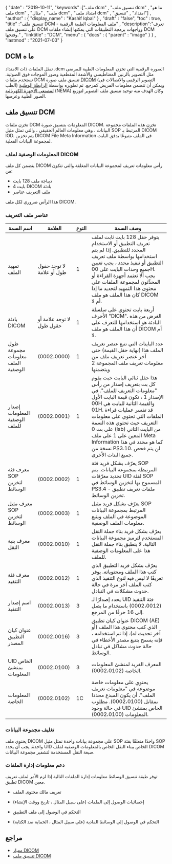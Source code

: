 {
  "date" : "2019-10-11",
  "keywords" :["ملف dcm" , "تنسيق ملف dcm" , "ما هو ملف dcm" , "ملف" , "مثال dcm" , "امتداد ملف dcm" , "امتداد" , "تنسيق"] ,
  "author" : {
    "display_name" : "Kashif Iqbal"
} ,
  "draft" : "false",
  "toc" : true,
  "title" :"تنسيق ملف DCM - ملف المعلومات الطبية الرقمية" ,
  "description":"تعرف على تنسيق ملف DCM وواجهات برمجة التطبيقات التي يمكنها إنشاء ملفات DCM وفتحها." ,
  "linktitle" : "DCM",
  "menu" : {
    "docs" : {
      "parent" : "image"
}
} ,
  "lastmod" : "2021-07-03"
}

## DCM ما ه

تمثل الملفات ذات الامتداد .dcm الصورة الرقمية التي تخزن المعلومات الطبية للمرضى مثل التصوير بالرنين المغناطيسي والأشعة المقطعية وصور الموجات فوق الصوتية. تستخدم ملفات DCM تنسيق ملف صورة [DICOM](/ar/image/dicom/) (التصوير الرقمي والاتصالات في الطب) ويمكن أن تتضمن معلومات المريض كمرجع. تم تطويره بواسطة [الرابطة الوطنية لمصنعي الأجهزة الكهربائية](https://en.wikipedia.org/wiki/National_Electrical_Manufacturers_Association) (NEMA) وكان الهدف منه توحيد تنسيق ملف التصوير لتوزيع الصور الطبية وعرضها.

## تنسيق ملف DCM

تخزن ملفات DCM المعلومات بتنسيق صورة DICOM. تخزن هذه الملفات مجموعة البيانات ، وهي معلومات العالم الحقيقي ، والتي تمثل مثيل SOP المرتبط بـ DICOM IOD. يتم تخزين DICOM File Meta Information في الملف متبوعًا بدفق البايت لمجموعة البيانات الفعلية.

### المعلومات الوصفية لملف DICOM ##

يتضمن كل ملف DICOM رأس معلومات تعريف لمجموعة البيانات المغلفة والتي تتكون من:
* ديباجة ملف 128 بايت
* 4 بايت DICOM بادئة
* ملف التعريف عناصر

هذا الرأس ضروري لكل ملف DICOM.

### عناصر ملف التعريف ###
| اسم السمة | العلامة | النوع | وصف السمة
---|---|---|---|
| تمهيد الملف | لا توجد حقول طول أو علامة | 1 | يتوفر حقل 128 بايت ثابت لملف تعريف التطبيق أو الاستخدام المحدد للتطبيق. إذا لم يتم استخدامها بواسطة ملف تعريف التطبيق أو تنفيذ محدد ، يجب تعيين جميع وحدات البايت على 00H. يجب ألا تعتمد أجهزة القراءة أو المحدِّثون لمجموعة الملفات على محتوى هذا التمهيد لتحديد ما إذا كان هذا الملف هو ملف DICOM أم لا.
| بادئة DICOM | لا توجد علامة أو حقول طول | 1 | أربعة بايت تحتوي على سلسلة الأحرف "DICM". الغرض من هذه البادئة هو استخدامها للتعرف على أن هذا الملف هو ملف DICOM أم لا.
| طول مجموعة معلومات الملف الوصفية | (0002،0000) | 1 | عدد البايتات التي تتبع عنصر تعريف الملف هذا (نهاية حقل القيمة) حتى آخر عنصر تعريف ملف من معلومات تعريف ملف المجموعة 2 ويتضمنها
| إصدار المعلومات الوصفية للملف | (0002،0001) | 1 | هذا حقل ثنائي البايت حيث يقوم كل بت بتعريف إصدار من رأس "معلومات التعريف للملف". في الإصدار 1 ، تكون قيمة البايت الأول 00H والقيمة الثانية للبايت هي 01H. قد تفسر عمليات قراءة الملفات التي تحتوي على معلومات التعريف حيث تحتوي هذه السمة على بت 0 (lsb) من البايت الثاني المعين على 1 على ملف Meta Information كما هو محدد في هذا نسخة من PS3.10. لن يتم فحص جميع البتات الأخرى.
| معرف فئة SOP لتخزين الوسائط | (0002،0002) | 1 | يعرّف بشكل فريد فئة SOP المرتبطة بمجموعة البيانات. يتم تحديد معرّفات UID لفئة SOP المسموح بها لتخزين الوسائط في PS3.4 - ملفات تعريف تطبيق تخزين الوسائط.
| معرف مثيل SOP لتخزين الوسائط | (0002،0003) | 1 | يعرّف بشكل فريد مثيل SOP المرتبط بمجموعة البيانات الموضوعة في الملف ويتبع معلومات الملف الوصفية.
| معرف بنية النقل | (0002،0010) | 1 | يعرّف بشكل فريد بناء جملة النقل المستخدم لترميز مجموعة البيانات التالية. لا ينطبق بناء جملة النقل هذا على المعلومات الوصفية للملف.
| معرف فئة التنفيذ | (0002،0012) | 1 | يعرّف بشكل فريد التطبيق الذي كتب هذا الملف ومحتوياته. يوفر تعريفًا لا لبس فيه لنوع التنفيذ الذي كتب الملف آخر مرة في حالة حدوث مشكلات في التبادل.
| اسم إصدار التنفيذ | (0002،0013) | 3 | يحدد إصدارًا لـ UID فئة التنفيذ (0002،0012) باستخدام ما يصل إلى 16 حرفًا من المرجع.
| عنوان كيان التطبيق المصدر | (0002،0016) | 3 | عنوان كيان تطبيق DICOM (AE) الذي كتب محتوى هذا الملف (أو آخر تحديث له). إذا تم استخدامه ، فإنه يسمح بتتبع مصدر الأخطاء في حالة حدوث مشاكل في تبادل الوسائط.
| UID الخاص بمنشئ المعلومات | (0002،0100) | 3 | المعرف الفريد لمنشئ المعلومات الخاصة (0002،0102).
| المعلومات الخاصة | (0002،0102) | 1C | يحتوي على معلومات خاصة موضوعة في "معلومات تعريف الملف". أن يكون المبدع محددا بمقابل (0002،0100). مطلوب في حالة وجود UID الخاص بمنشئ المعلومات (0002،0100).

### تغليف مجموعة البيانات ###

يحتوي ملف DICOM على مجموعة بيانات واحدة تمثل مثيل SOP واحدًا متعلقًا بفئة SOP واحدة. يجب أن يحدد UID الخاص ببناء النقل الخاص بالمعلومات الوصفية لملف DICOM صيغة النقل المستخدمة لتشفير مجموعة البيانات.

### دعم معلومات إدارة الملفات ###

توفر طبقة تنسيق الوسائط معلومات إدارة الملفات التالية إذا لزم الأمر لملف تعريف تطبيق DICOM معين.

* تعريف مالك محتوى الملف

* إحصائيات الوصول إلى الملفات (على سبيل المثال ، تاريخ ووقت الإنشاء)

* التحكم في الوصول إلى ملف التطبيق

* التحكم في الوصول إلى الوسائط المادية (على سبيل المثال ، الحماية ضد الكتابة)

## مراجع ##
* [معيار DICOM](https://www.dicomstandard.org/current/)
* [تنسيق ملف DICOM](http://dicom.nema.org/dicom/2013/output/chtml/part10/chapter_7.html)

